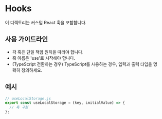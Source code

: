 # Hooks

이 디렉토리는 커스텀 React 훅을 포함합니다.

## 사용 가이드라인

- 각 훅은 단일 책임 원칙을 따라야 합니다.
- 훅 이름은 'use'로 시작해야 합니다.
- (TypeScript 전환하는 경우) TypeScript를 사용하는 경우, 입력과 출력 타입을 명확히 정의하세요.

## 예시

```javascript
// useLocalStorage.js
export const useLocalStorage = (key, initialValue) => {
  // 훅 구현
};
